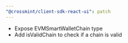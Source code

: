 ```yaml
---
"@crossmint/client-sdk-react-ui": patch
---
```


- Expose EVMSmartWalletChain type
- Add isValidChain to check if a chain is valid